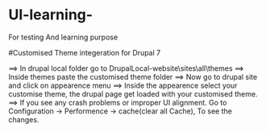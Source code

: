 # UI-learning-
For testing And learning purpose

#Customised Theme integeration for Drupal 7

==> In drupal local folder go to DrupalLocal-website\sites\all\themes 
==> Inside themes paste the customised theme folder
==> Now go to drupal site and click on appearence menu 
==> Inside the appearence select your customise theme,
	the drupal page get loaded with your customised theme.
==> If you see any crash problems or improper UI alignment.
	Go to Configuration -> Performence -> cache(clear all Cache), To see the changes.
	




